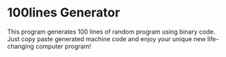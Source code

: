 # 100lines Generator

This program generates 100 lines of random program using binary code. Just copy paste generated machine code and enjoy your unique new life-changing computer program!